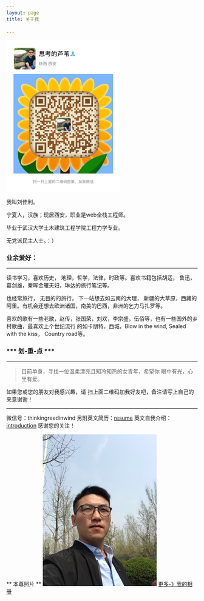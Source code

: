 ```yaml
---
layout: page
title: 关于我

---
```


<img class='img-gallary' src="/img/me/weixin_mingpian.JPG" />


我叫刘佳利。

宁夏人，汉族；现居西安，职业是web全栈工程师。

毕业于武汉大学土木建筑工程学院工程力学专业。

无党派民主人士。：）

### 业余爱好： 
---------------
读书学习，喜欢历史， 地理，哲学，法律，时政等。喜欢书籍包括胡适，
鲁迅，葛剑雄，秦晖金雁夫妇，琳达的旅行笔记等。

也经常旅行， 无目的的旅行， 下一站想去如云南的大理， 
新疆的大草原，西藏的阿里。有机会还想去欧洲诸国，南美的巴西，非洲的乞力马扎罗等。

喜欢的歌有一些老歌，赵传，张国荣，刘欢，李宗盛，伍佰等，也有一些国外的乡村歌曲，最喜欢上个世纪流行
的如卡朋特，西城，Blow in the wind, Sealed with the kiss， Country road等。

### ***  划-重-点  ***  
------------
>  目前单身，寻找一位温柔漂亮且知冷知热的女青年，希望你
眼中有光，心里有爱。 

如果您或您的朋友对我感兴趣，请
扫上面二维码加我好友吧，备注请写上自己的来意谢谢！


---------
微信号：thinkingreedinwind
另附英文简历：[resume](/2018/12/20/resume.html)
英文自我介绍：[introduction](/2018/12/20/english-self-introduction.html)
感谢您的关注！

<style type="text/css">
	.img-gallary{
		width:300px;
	}

</style>

** 本尊照片 **
<img class='img-gallary' src="/img/me/me.jpeg" />
[更多-》我的相册](/album.html)





 